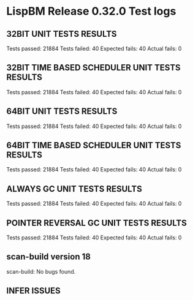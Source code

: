 # LispBM Release 0.32.0 Test logs


## 32BIT UNIT TESTS RESULTS
Tests passed: 21884
Tests failed: 40
Expected fails: 40
Actual fails: 0

## 32BIT TIME BASED SCHEDULER UNIT TESTS RESULTS
Tests passed: 21884
Tests failed: 40
Expected fails: 40
Actual fails: 0

## 64BIT UNIT TESTS RESULTS
Tests passed: 21884
Tests failed: 40
Expected fails: 40
Actual fails: 0

## 64BIT TIME BASED SCHEDULER UNIT TESTS RESULTS
Tests passed: 21884
Tests failed: 40
Expected fails: 40
Actual fails: 0

## ALWAYS GC UNIT TESTS RESULTS
Tests passed: 21884
Tests failed: 40
Expected fails: 40
Actual fails: 0

## POINTER REVERSAL GC UNIT TESTS RESULTS
Tests passed: 21884
Tests failed: 40
Expected fails: 40
Actual fails: 0

## scan-build version 18
scan-build: No bugs found.

## INFER ISSUES
